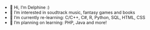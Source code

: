 - 👋 Hi, I’m Delphine :)
- 👀 I’m interested in soudtrack music, fantasy games and books
- 🌱 I’m currently re-learning: C/C++, C#, R, Python, SQL, HTML, CSS
- 🍒 I’m planning on learning: PHP, Java and more!
<!--- - 💞️ I’m looking to collaborate on ...
- 📫 How to reach me ... --->

<!---
delfina9987/delfina9987 is a ✨ special ✨ repository because its `README.md` (this file) appears on your GitHub profile.
You can click the Preview link to take a look at your changes.
--->
